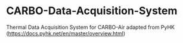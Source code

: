 # CARBO-Data-Acquisition-System
Thermal Data Acquisition System for CARBO-Air adapted from PyHK (https://docs.pyhk.net/en/master/overview.html)

